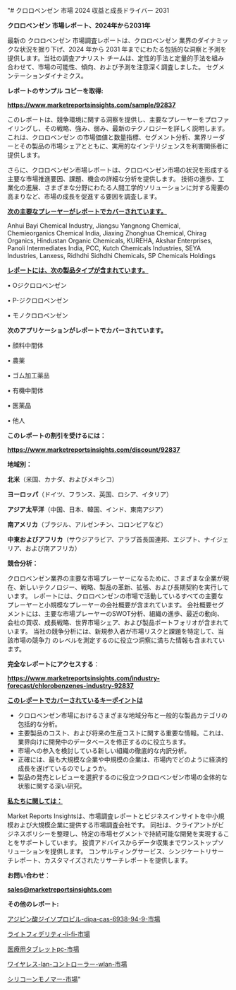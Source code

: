 "# クロロベンゼン 市場 2024 収益と成長ドライバー 2031

<strong>クロロベンゼン 市場レポート、2024年から2031年</strong>

最新の クロロベンゼン 市場調査レポートは、クロロベンゼン 業界のダイナミックな状況を掘り下げ、2024 年から 2031 年までにわたる包括的な洞察と予測を提供します。当社の調査アナリスト チームは、定性的手法と定量的手法を組み合わせて、市場の可能性、傾向、および予測を注意深く調査しました。 セグメンテーションダイナミクス。



<strong>レポートのサンプル コピーを取得:</strong> <a href=https://www.marketreportsinsights.com/sample/92837>

<strong><u>https://www.marketreportsinsights.com/sample/92837</u></strong></a>

このレポートは、競争環境に関する洞察を提供し、主要なプレーヤーをプロファイリングし、その戦略、強み、弱み、最新のテクノロジーを詳しく説明します。 これは、クロロベンゼン の市場価値と数量指標、セグメント分析、業界リーダーとその製品の市場シェアとともに、実用的なインテリジェンスを利害関係者に提供します。

さらに、クロロベンゼン市場レポートは、クロロベンゼン市場の状況を形成する主要な市場推進要因、課題、機会の詳細な分析を提供します。 技術の進歩、工業化の進展、さまざまな分野にわたる人間工学的ソリューションに対する需要の高まりなど、市場の成長を促進する要因を調査します。



<strong><u>次の主要なプレーヤーがレポートでカバーされています。</u></strong>

Anhui Bayi Chemical Industry, Jiangsu Yangnong Chemical, Chemieorganics Chemical India, Jiaxing Zhonghua Chemical, Chirag Organics, Hindustan Organic Chemicals, KUREHA, Akshar Enterprises, Panoli Intermediates India, PCC, Kutch Chemicals Industries, SEYA Industries, Lanxess, Ridhdhi Sidhdhi Chemicals, SP Chemicals Holdings



<strong><u><b>レポートには、次の製品タイプが含まれています。</b></u></strong>

• Oジクロロベンゼン

• P-ジクロロベンゼン

• モノクロロベンゼン



<strong><b>次のアプリケーションがレポートでカバーされています。</b></strong>

• 顔料中間体

• 農薬

• ゴム加工薬品

• 有機中間体

• 医薬品

• 他人



<strong><b>このレポートの割引を受けるには：</b></strong><a href=https://www.marketreportsinsights.com/discount/92837>

<strong><u>https://www.marketreportsinsights.com/discount/92837</u></strong></a>



<strong>地域別：</strong>



<strong>北米</strong>（米国、カナダ、およびメキシコ）



<strong>ヨーロッパ</strong>（ドイツ、フランス、英国、ロシア、イタリア）



<strong>アジア太平洋</strong>（中国、日本、韓国、インド、東南アジア）



<strong>南アメリカ</strong>（ブラジル、アルゼンチン、コロンビアなど）



<strong>中東およびアフリカ</strong>（サウジアラビア、アラブ首長国連邦、エジプト、ナイジェリア、および南アフリカ）



<strong>競合分析：</strong>

クロロベンゼン業界の主要な市場プレーヤーになるために、さまざまな企業が現在、新しいテクノロジー、戦略、製品の革新、拡張、および長期契約を実行しています。 レポートには、クロロベンゼンの市場で活動しているすべての主要なプレーヤーと小規模なプレーヤーの会社概要が含まれています。 会社概要セグメントには、主要な市場プレーヤーのSWOT分析、組織の進歩、最近の動向、会社の買収、成長戦略、世界市場シェア、および製品ポートフォリオが含まれています。 当社の競争分析には、新規参入者が市場リスクと課題を特定して、当該市場の競争力 のレベルを測定するのに役立つ洞察に満ちた情報も含まれています。



<strong>完全なレポートにアクセスする</strong>：

<a href=https://www.marketreportsinsights.com/industry-forecast/chlorobenzenes-industry-92837>

<strong><u>https://www.marketreportsinsights.com/industry-forecast/chlorobenzenes-industry-92837</u></strong></a>



<strong><u><b>このレポートでカバーされているキーポイントは</b></u></strong>
<ul>
  <li>クロロベンゼン市場におけるさまざまな地域分布と一般的な製品カテゴリの包括的な分析。</li>
  <li>主要製品のコスト、および将来の生産コストに関する重要な情報。これは、業界向けに開発中のデータベースを修正するのに役立ちます。</li>
  <li>市場への参入を検討している新しい組織の徹底的な内訳分析。</li>
  <li>正確には、最も大規模な企業や中規模の企業は、市場内でどのように経済的成長を遂げているのでしょうか。</li>
  <li>製品の発売とレビューを選択するのに役立つクロロベンゼン市場の全体的な状態に関する深い研究。</li>
</ul>


<strong><u><b>私たちに関しては：</b></u></strong>

Market Reports Insightsは、市場調査レポートとビジネスインサイトを中小規模および大規模企業に提供する市場調査会社です。 同社は、クライアントがビジネスポリシーを整理し、特定の市場セグメントで持続可能な開発を実現することをサポートしています。 投資アドバイスからデータ収集までワンストップソリューションを提供します。 コンサルティングサービス、シンジケートリサーチレポート、カスタマイズされたリサーチレポートを提供します。



<strong><b>お問い合わせ</b></strong>：

<a href=mailto:sales@marketreportsinsights.com>

<strong><u>sales@marketreportsinsights.com</u></strong></a>



<strong>その他のレポート:</strong>

<a href=https://www.linkedin.com/pulse/アジピン酸ジイソプロピル-dipa-cas-6938-94-9-市場-e3mkf/>アジピン酸ジイソプロピル-dipa-cas-6938-94-9-市場</a>

<a href=https://www.linkedin.com/pulse/ライトフィデリティ-li-fi-市場-2023-最新の-cagr-および成長分析-gg5pf/>ライトフィデリティ-li-fi-市場</a>

<a href=https://www.linkedin.com/pulse/医療用タブレットpc-市場-2023-最新の-cagr-および成長分析-2030-pr-news-hub-zhnef/>医療用タブレットpc-市場</a>

<a href=https://www.linkedin.com/pulse/ワイヤレス-lan-コントローラー-wlan-市場-2023-推進要因と成長機会-bhf5f/>ワイヤレス-lan-コントローラー-wlan-市場</a>

<a href=https://www.linkedin.com/pulse/シリコーンモノマー-市場-2023-総利益と主要ベンダー-2030-za26f/>シリコーンモノマー-市場</a>"

